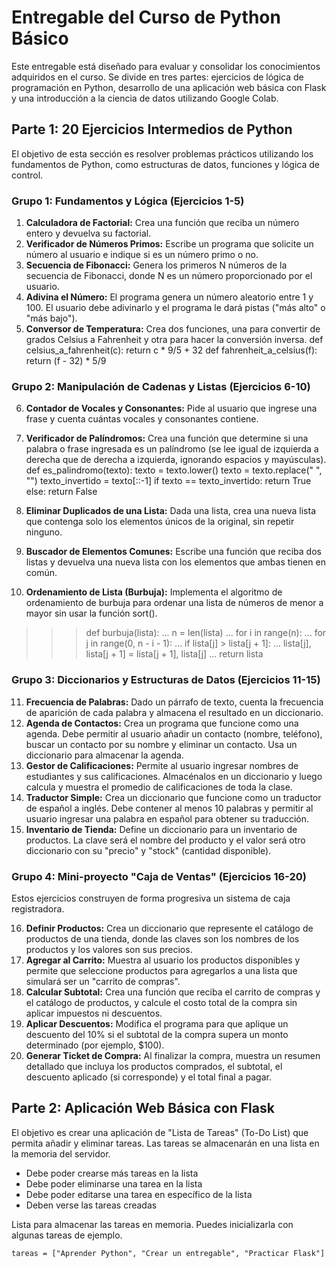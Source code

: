 # Entregable del Curso de Python Básico
Este entregable está diseñado para evaluar y consolidar los conocimientos adquiridos en el curso. Se divide en tres partes: ejercicios de lógica de programación en Python, desarrollo de una aplicación web básica con Flask y una introducción a la ciencia de datos utilizando Google Colab.

## Parte 1: 20 Ejercicios Intermedios de Python
El objetivo de esta sección es resolver problemas prácticos utilizando los fundamentos de Python, como estructuras de datos, funciones y lógica de control.

### Grupo 1: Fundamentos y Lógica (Ejercicios 1-5)

1. **Calculadora de Factorial:** Crea una función que reciba un número entero y devuelva su factorial.
2. **Verificador de Números Primos:** Escribe un programa que solicite un número al usuario e indique si es un número primo o no.
3. **Secuencia de Fibonacci:** Genera los primeros N números de la secuencia de Fibonacci, donde N es un número proporcionado por el usuario.
4. **Adivina el Número:** El programa genera un número aleatorio entre 1 y 100. El usuario debe adivinarlo y el programa le dará pistas ("más alto" o "más bajo").
5. **Conversor de Temperatura:** Crea dos funciones, una para convertir de grados Celsius a Fahrenheit y otra para hacer la conversión inversa.
def celsius_a_fahrenheit(c):
    return c * 9/5 + 32
def fahrenheit_a_celsius(f):
    return (f - 32) * 5/9


### Grupo 2: Manipulación de Cadenas y Listas (Ejercicios 6-10)

6. **Contador de Vocales y Consonantes:** Pide al usuario que ingrese una frase y cuenta cuántas vocales y consonantes contiene.
7. **Verificador de Palíndromos:** Crea una función que determine si una palabra o frase ingresada es un palíndromo (se lee igual de izquierda a derecha que de derecha a izquierda, ignorando espacios y mayúsculas).
def es_palindromo(texto):
    texto = texto.lower()
    texto = texto.replace(" ", "")
    texto_invertido = texto[::-1]
    if texto == texto_invertido:
        return True
    else:
        return False


8. **Eliminar Duplicados de una Lista:** Dada una lista, crea una nueva lista que contenga solo los elementos únicos de la original, sin repetir ninguno.
9. **Buscador de Elementos Comunes:** Escribe una función que reciba dos listas y devuelva una nueva lista con los elementos que ambas tienen en común.
10. **Ordenamiento de Lista (Burbuja):** Implementa el algoritmo de ordenamiento de burbuja para ordenar una lista de números de menor a mayor sin usar la función sort().

>>> def burbuja(lista):
...  n = len(lista)
...  for i in range(n):
...   for j in range(0, n - i - 1):
...    if lista[j] > lista[j + 1]:
...     lista[j], lista[j + 1] = lista[j + 1], lista[j]
...  return lista

### Grupo 3: Diccionarios y Estructuras de Datos (Ejercicios 11-15)

11. **Frecuencia de Palabras:** Dado un párrafo de texto, cuenta la frecuencia de aparición de cada palabra y almacena el resultado en un diccionario.
12. **Agenda de Contactos:** Crea un programa que funcione como una agenda. Debe permitir al usuario añadir un contacto (nombre, teléfono), buscar un contacto por su nombre y eliminar un contacto. Usa un diccionario para almacenar la agenda.
13. **Gestor de Calificaciones:** Permite al usuario ingresar nombres de estudiantes y sus calificaciones. Almacénalos en un diccionario y luego calcula y muestra el promedio de calificaciones de toda la clase.
14. **Traductor Simple:** Crea un diccionario que funcione como un traductor de español a inglés. Debe contener al menos 10 palabras y permitir al usuario ingresar una palabra en español para obtener su traducción.
15. **Inventario de Tienda:** Define un diccionario para un inventario de productos. La clave será el nombre del producto y el valor será otro diccionario con su "precio" y "stock" (cantidad disponible).

### Grupo 4: Mini-proyecto "Caja de Ventas" (Ejercicios 16-20)

Estos ejercicios construyen de forma progresiva un sistema de caja registradora.

16. **Definir Productos:** Crea un diccionario que represente el catálogo de productos de una tienda, donde las claves son los nombres de los productos y los valores son sus precios.
17. **Agregar al Carrito:** Muestra al usuario los productos disponibles y permite que seleccione productos para agregarlos a una lista que simulará ser un "carrito de compras".
18. **Calcular Subtotal:** Crea una función que reciba el carrito de compras y el catálogo de productos, y calcule el costo total de la compra sin aplicar impuestos ni descuentos.
19. **Aplicar Descuentos:** Modifica el programa para que aplique un descuento del 10% si el subtotal de la compra supera un monto determinado (por ejemplo, $100).
20. **Generar Ticket de Compra:** Al finalizar la compra, muestra un resumen detallado que incluya los productos comprados, el subtotal, el descuento aplicado (si corresponde) y el total final a pagar.

## Parte 2: Aplicación Web Básica con Flask

El objetivo es crear una aplicación de "Lista de Tareas" (To-Do List) que permita añadir y eliminar tareas. Las tareas se almacenarán en una lista en la memoria del servidor.

- Debe poder crearse más tareas en la lista
- Debe poder eliminarse una tarea en la lista
- Debe poder editarse una tarea en específico de la lista
- Deben verse las tareas creadas

Lista para almacenar las tareas en memoria. Puedes inicializarla con algunas tareas de ejemplo.

`tareas = ["Aprender Python", "Crear un entregable", "Practicar Flask"]`

